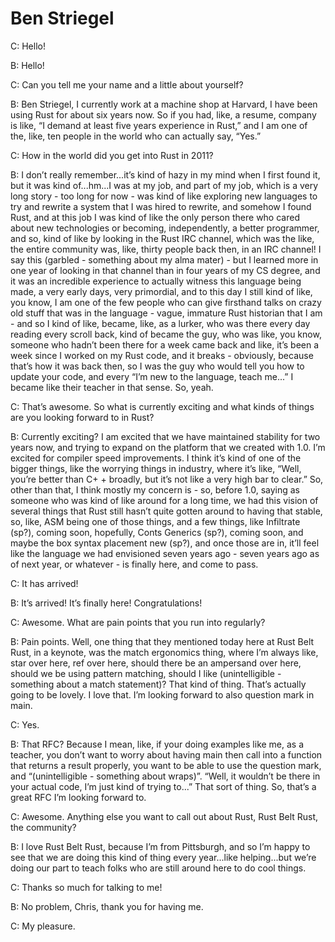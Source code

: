 # Ben Striegel

C: Hello!

B: Hello!

C: Can you tell me your name and a little about yourself?

B: Ben Striegel, I currently work at a machine shop at Harvard, I have been using Rust for about six years now. So if you had, like, a resume, company is like, “I demand at least five years experience in Rust,” and I am one of the, like, ten people in the world who can actually say, “Yes.”

C: How in the world did you get into Rust in 2011?

B: I don’t really remember...it’s kind of hazy in my mind when I first found it, but it was kind of...hm...I was at my job, and part of my job, which is a very long story - too long for now - was kind of like exploring new languages to try and rewrite a system that I was hired to rewrite, and somehow I found Rust, and at this job I was kind of like the only person there who cared about new technologies or becoming, independently, a better programmer, and so, kind of like by looking in the Rust IRC channel, which was the like, the entire community was, like, thirty people back then, in an IRC channel! I say this (garbled - something about my alma mater) - but I learned more in one year of looking in that channel than in four years of my CS degree, and it was an incredible experience to actually witness this language being made, a very early days, very primordial, and to this day I still kind of like, you know, I am one of the few people who can give firsthand talks on crazy old stuff that was in the language - vague, immature Rust historian that I am - and so I kind of like, became, like, as a lurker, who was there every day reading every scroll back, kind of became the guy, who was like, you know, someone who hadn’t been there for a week came back and like, it’s been a week since I worked on my Rust code, and it breaks - obviously, because that’s how it was back then, so I was the guy who would tell you how to update your code, and every “I’m new to the language, teach me...” I became like their teacher in that sense. So, yeah.

C: That’s awesome. So what is currently exciting and what kinds of things are you looking forward to in Rust?

B: Currently exciting? I am excited that we have maintained stability for two years now, and trying to expand on the platform that we created with 1.0. I’m excited for compiler speed improvements. I think it’s kind of one of the bigger things, like the worrying things in industry, where it’s like, “Well, you’re better than C+ + broadly, but it’s not like a very high bar to clear.” So, other than that, I think mostly my concern is - so, before 1.0, saying as someone who was kind of like around for a long time, we had this vision of several things that Rust still hasn’t quite gotten around to having that stable, so, like, ASM being one of those things, and a few things, like Infiltrate (sp?), coming soon, hopefully, Conts Generics (sp?), coming soon, and maybe the box syntax placement new (sp?), and once those are in, it’ll feel like the language we had envisioned seven years ago - seven years ago as of next year, or whatever - is finally here, and come to pass.

C: It has arrived!

B: It’s arrived! It’s finally here! Congratulations!

C: Awesome. What are pain points that you run into regularly?

B: Pain points. Well, one thing that they mentioned today here at Rust Belt Rust, in a keynote, was the match ergonomics thing, where I’m always like, star over here, ref over here, should there be an ampersand over here, should we be using pattern matching, should I like (unintelligible - something about a match statement)? That kind of thing. That’s actually going to be lovely. I love that. I’m looking forward to also question mark in main.

C: Yes.

B: That RFC? Because I mean, like, if your doing examples like me, as a teacher, you don’t want to worry about having main then call into a function that returns a result properly, you want to be able to use the question mark, and “(unintelligible - something about wraps)”. “Well, it wouldn’t be there in your actual code, I’m just kind of trying to...” That sort of thing. So, that’s a great RFC I’m looking forward to.

C: Awesome. Anything else you want to call out about Rust, Rust Belt Rust, the community?

B: I love Rust Belt Rust, because I’m from Pittsburgh, and so I’m happy to see that we are doing this kind of thing every year...like helping...but we’re doing our part to teach folks who are still around here to do cool things.

C: Thanks so much for talking to me!

B: No problem, Chris, thank you for having me.

C: My pleasure.
